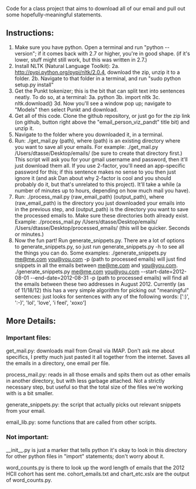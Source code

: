 Code for a class project that aims to download all of our email and pull out
some hopefully-meaningful statements.

## Instructions:
1. Make sure you have python. Open a terminal and run "python --version"; if it comes back with 2.7 or higher, you're in good shape. (if it's lower, stuff might still work, but this was written in 2.7.)
2. Install NLTK (Natural Language Toolkit):
2a. http://pypi.python.org/pypi/nltk/2.0.4, download the zip, unzip it to a folder.
2b. Navigate to that folder in a terminal, and run "sudo python setup.py install"
3. Get the Punkt tokenizer; this is the bit that can split text into sentences neatly. To do so, at a terminal:
3a. python
3b. import nltk
3c. nltk.download()
3d. Now you'll see a window pop up; navigate to "Models" then select Punkt and download.
4. Get all of this code. Clone the github repository, or just go for the zip link (on github, button right above the "email\_person\_viz\_pandt" title bit) and unzip it.
5. Navigate to the folder where you downloaded it, in a terminal.
6. Run: ./get\_mail.py (path), where (path) is an existing directory where you want to save all your emails. For example:
./get\_mail.py /Users/dtasse/Desktop/emails/
(be sure to create that directory first.) This script will ask you for your gmail username and password, then it'll just download them all. If you use 2-factor, you'll need an app-specific password for this; if this sentence makes no sense to you then just ignore it (and ask Dan about why 2-factor is cool and you should probably do it, but that's unrelated to this project). It'll take a while (a number of minutes up to hours, depending on how much mail you have).
7. Run: ./process\_mail.py (raw\_email\_path) (output\_path), where (raw\_email\_path) is the directory you just downloaded your emails into in the previous step, and (output\_path) is the directory you want to save the processed emails to. Make sure these directories both already exist. Example:
./process\_mail.py /Users/dtasse/Desktop/emails/ /Users/dtasse/Desktop/processed\_emails/
(this will be quicker. Seconds or minutes.)
8. Now the fun part! Run generate\_snippets.py. There are a lot of options to generate\_snippets.py, so just run generate\_snippets.py -h to see all the things you can do. Some examples:
./generate\_snippets.py me@me.com you@you.com -p (path to processed emails)
will just find snippets in all the emails between me@me.com and you@you.com.
./generate\_snippets.py me@me.com you@you.com --start-date=2012-08-01 --end-date=2012-08-31 -p (path to processed emails)
will find all the emails between these two addresses in August 2012.
Currently (as of 11/18/12) this has a very simple algorithm for picking out "meaningful" sentences: just looks for sentences with any of the following words: [':)', ':-)', 'lol', 'love', 'i feel', 'xoxo']

## More Details:

### Important files: 

get\_mail.py: downloads mail from Gmail via IMAP. Don't ask me
about specifics, I pretty much just pasted it all together from the internet.
Saves all the emails in a directory, one email per file.

process\_mail.py: reads in all those emails and spits them out
as other emails in another directory, but with less garbage attached. Not a
strictly necessary step, but useful so that the total size of the files we're
working with is a bit smaller.

generate\_snippets.py: the script that actually picks out relevant snippets
from your email.

email\_lib.py: some functions that are called from other scripts.

### Not important:

\_\_init\_\_.py is just a marker that tells python it's okay to look in this
directory for other python files in "import" statements; don't worry about it.

word\_counts.py is there to look up the word length of emails that the 2012
HCII cohort has sent me. cohort\_emails.txt and chart\_etc.xslx are the output
of word\_counts.py.

